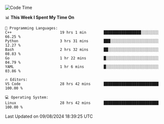 
<!--START_SECTION:waka-->
![Code Time](http://img.shields.io/badge/Code%20Time-2%2C341%20hrs%2041%20mins-blue)

📊 **This Week I Spent My Time On** 

```text
💬 Programming Languages: 
C++                      19 hrs 1 min        █████████████████░░░░░░░░   66.25 % 
Python                   3 hrs 31 mins       ███░░░░░░░░░░░░░░░░░░░░░░   12.27 % 
Bash                     2 hrs 32 mins       ██░░░░░░░░░░░░░░░░░░░░░░░   08.83 % 
Go                       1 hr 22 mins        █░░░░░░░░░░░░░░░░░░░░░░░░   04.79 % 
YAML                     1 hr 6 mins         █░░░░░░░░░░░░░░░░░░░░░░░░   03.86 % 

🔥 Editors: 
VS Code                  28 hrs 42 mins      █████████████████████████   100.00 % 

💻 Operating System: 
Linux                    28 hrs 42 mins      █████████████████████████   100.00 % 
```


 Last Updated on 09/08/2024 18:39:25 UTC
<!--END_SECTION:waka-->

